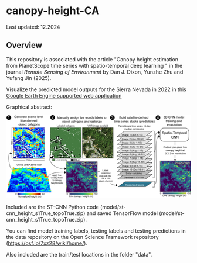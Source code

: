 
# canopy-height-CA

Last updated: 12.2024

Overview
--------

This repository is associated with the article "Canopy height estimation from PlanetScope time series with spatio-temporal deep learning
" in the journal *Remote Sensing of Environment* by Dan J. Dixon, Yunzhe Zhu and Yufang Jin (2025). 

Visualize the predicted model outputs for the Sierra Nevada in 2022 in this [Google Earth Engine supported web application](https://ca-forest-structure.projects.earthengine.app/view/canopy-height)

Graphical abstract:
<p align="center">
  <img src="figs/fig1-diagram.png" />
</p>

Included are the ST-CNN Python code (model/st-cnn_height_s1True_topoTrue.zip) and saved TensorFlow model (model/st-cnn_height_s1True_topoTrue.zip). 

You can find model training labels, testing labels and testing predictions in the data repository on the Open Science Framework repository (https://osf.io/7xz28/wiki/home/).

Also included are the train/test locations in the folder "data". 